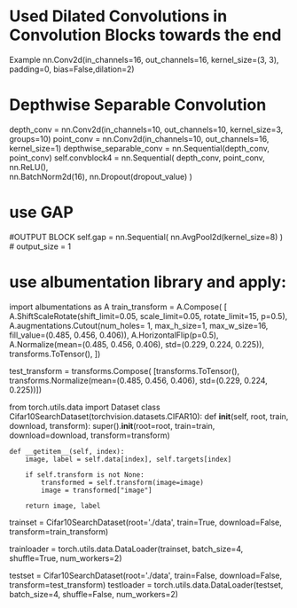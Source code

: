 # Used Dilated Convolutions in Convolution Blocks towards the end
Example
nn.Conv2d(in_channels=16, out_channels=16, kernel_size=(3, 3), padding=0, bias=False,dilation=2)

# Depthwise Separable Convolution
depth_conv = nn.Conv2d(in_channels=10, out_channels=10, kernel_size=3, groups=10)
point_conv = nn.Conv2d(in_channels=10, out_channels=16, kernel_size=1)
depthwise_separable_conv = nn.Sequential(depth_conv, point_conv)
self.convblock4 = nn.Sequential(
            depth_conv, point_conv,
            nn.ReLU(),            
            nn.BatchNorm2d(16),
            nn.Dropout(dropout_value)
        ) 
        
        
# use GAP
#OUTPUT BLOCK
self.gap = nn.Sequential(
nn.AvgPool2d(kernel_size=8)
) # output_size = 1

# use albumentation library and apply:
import albumentations as A
train_transform = A.Compose(
    [
        A.ShiftScaleRotate(shift_limit=0.05, scale_limit=0.05, rotate_limit=15, p=0.5),
        A.augmentations.Cutout(num_holes= 1, max_h_size=1, max_w_size=16, fill_value=(0.485, 0.456, 0.406)),
        A.HorizontalFlip(p=0.5),
        A.Normalize(mean=(0.485, 0.456, 0.406), std=(0.229, 0.224, 0.225)),
        transforms.ToTensor(),
    ])

test_transform = transforms.Compose(
    [transforms.ToTensor(),
     transforms.Normalize(mean=(0.485, 0.456, 0.406), std=(0.229, 0.224, 0.225))])


from torch.utils.data import Dataset
class Cifar10SearchDataset(torchvision.datasets.CIFAR10):
    def __init__(self, root, train, download, transform):
        super().__init__(root=root, train=train, download=download, transform=transform)

    def __getitem__(self, index):
        image, label = self.data[index], self.targets[index]

        if self.transform is not None:
            transformed = self.transform(image=image)
            image = transformed["image"]

        return image, label
     

trainset = Cifar10SearchDataset(root='./data', train=True,
                                        download=False, transform=train_transform)


trainloader = torch.utils.data.DataLoader(trainset, batch_size=4,
                                          shuffle=True, num_workers=2)



testset = Cifar10SearchDataset(root='./data', train=False,
                                       download=False, transform=test_transform)
testloader = torch.utils.data.DataLoader(testset, batch_size=4,
                                         shuffle=False, num_workers=2)
